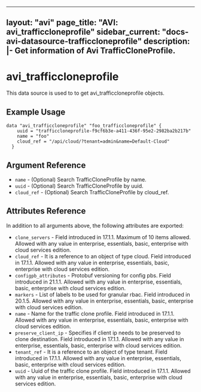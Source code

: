 <!--
    Copyright 2021 VMware, Inc.
    SPDX-License-Identifier: Mozilla Public License 2.0
-->
---
layout: "avi"
page_title: "AVI: avi_trafficcloneprofile"
sidebar_current: "docs-avi-datasource-trafficcloneprofile"
description: |-
  Get information of Avi TrafficCloneProfile.
---

# avi_trafficcloneprofile

This data source is used to to get avi_trafficcloneprofile objects.

## Example Usage

```hcl
data "avi_trafficcloneprofile" "foo_trafficcloneprofile" {
    uuid = "trafficcloneprofile-f9cf6b3e-a411-436f-95e2-2982ba2b217b"
    name = "foo"
    cloud_ref = "/api/cloud/?tenant=admin&name=Default-Cloud"
  }
```

## Argument Reference

* `name` - (Optional) Search TrafficCloneProfile by name.
* `uuid` - (Optional) Search TrafficCloneProfile by uuid.
* `cloud_ref` - (Optional) Search TrafficCloneProfile by cloud_ref.
  
## Attributes Reference

In addition to all arguments above, the following attributes are exported:

* `clone_servers` - Field introduced in 17.1.1. Maximum of 10 items allowed. Allowed with any value in enterprise, essentials, basic, enterprise with cloud services edition.
* `cloud_ref` - It is a reference to an object of type cloud. Field introduced in 17.1.1. Allowed with any value in enterprise, essentials, basic, enterprise with cloud services edition.
* `configpb_attributes` - Protobuf versioning for config pbs. Field introduced in 21.1.1. Allowed with any value in enterprise, essentials, basic, enterprise with cloud services edition.
* `markers` - List of labels to be used for granular rbac. Field introduced in 20.1.5. Allowed with any value in enterprise, essentials, basic, enterprise with cloud services edition.
* `name` - Name for the traffic clone profile. Field introduced in 17.1.1. Allowed with any value in enterprise, essentials, basic, enterprise with cloud services edition.
* `preserve_client_ip` - Specifies if client ip needs to be preserved to clone destination. Field introduced in 17.1.1. Allowed with any value in enterprise, essentials, basic, enterprise with cloud services edition.
* `tenant_ref` - It is a reference to an object of type tenant. Field introduced in 17.1.1. Allowed with any value in enterprise, essentials, basic, enterprise with cloud services edition.
* `uuid` - Uuid of the traffic clone profile. Field introduced in 17.1.1. Allowed with any value in enterprise, essentials, basic, enterprise with cloud services edition.

